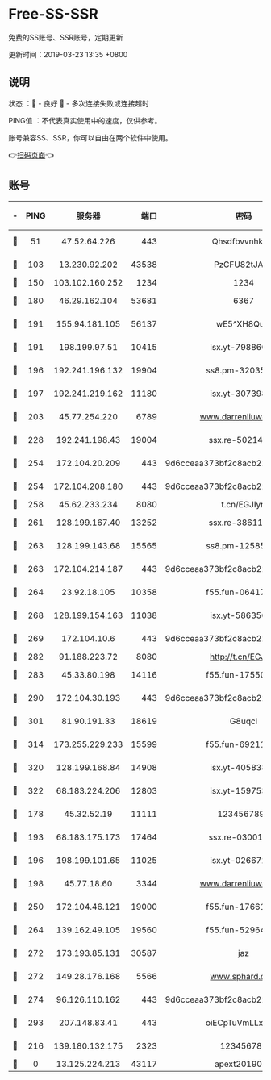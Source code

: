 # Free-SS-SSR

免费的SS账号、SSR账号，定期更新

更新时间：2019-03-23 13:35 +0800

## 说明

状态     ：🙂 - 良好 🙁 - 多次连接失败或连接超时

PING值   ：不代表真实使用中的速度，仅供参考。

账号兼容SS、SSR，你可以自由在两个软件中使用。

👉[扫码页面](https://liesauer.github.io/Free-SS-SSR/)👈

## 账号

|-|PING|服务器|端口|密码|加密方式|区域|
|:----:|:----:|:-----:|-----:|:----:|:----:|:----:|
|🙂|51|47.52.64.226|443|Qhsdfbvvnhkm1|aes-256-cfb|HK|
|🙂|103|13.230.92.202|43538|PzCFU82tJAdZ|aes-256-cfb|JP|
|🙂|150|103.102.160.252|1234|1234|rc4-md5|JP|
|🙂|180|46.29.162.104|53681|6367|aes-256-ctr|RU|
|🙂|191|155.94.181.105|56137|wE5^XH8Quw|aes-256-cfb|US|
|🙂|191|198.199.97.51|10415|isx.yt-79886038|aes-256-cfb|US|
|🙂|196|192.241.196.132|19904|ss8.pm-32035389|aes-256-cfb|US|
|🙂|197|192.241.219.162|11180|isx.yt-30739892|aes-256-cfb|US|
|🙂|203|45.77.254.220|6789|www.darrenliuwei.com|aes-256-cfb|SG|
|🙂|228|192.241.198.43|19004|ssx.re-50214186|aes-256-cfb|US|
|🙂|254|172.104.20.209|443|9d6cceaa373bf2c8acb22e60b6a58be6|aes-256-cfb|US|
|🙂|254|172.104.208.180|443|9d6cceaa373bf2c8acb22e60b6a58be6|aes-256-cfb|US|
|🙂|258|45.62.233.234|8080|t.cn/EGJIyrl|rc4-md5|CA|
|🙂|261|128.199.167.40|13252|ssx.re-38611403|aes-256-cfb|SG|
|🙂|263|128.199.143.68|15565|ss8.pm-12585691|aes-256-cfb|SG|
|🙂|263|172.104.214.187|443|9d6cceaa373bf2c8acb22e60b6a58be6|aes-256-cfb|US|
|🙂|264|23.92.18.105|10358|f55.fun-06417508|aes-256-cfb|US|
|🙂|268|128.199.154.163|11038|isx.yt-58635648|aes-256-cfb|SG|
|🙂|269|172.104.10.6|443|9d6cceaa373bf2c8acb22e60b6a58be6|aes-256-cfb|US|
|🙂|282|91.188.223.72|8080|http://t.cn/EGJIyrl|rc4-md5|RU|
|🙂|283|45.33.80.198|14116|f55.fun-17550990|aes-256-cfb|US|
|🙂|290|172.104.30.193|443|9d6cceaa373bf2c8acb22e60b6a58be6|aes-256-cfb|US|
|🙂|301|81.90.191.33|18619|G8uqcl|aes-256-cfb|US|
|🙂|314|173.255.229.233|15599|f55.fun-69211621|aes-256-cfb|US|
|🙂|320|128.199.168.84|14908|isx.yt-40583854|aes-256-cfb|SG|
|🙂|322|68.183.224.206|12803|isx.yt-15975345|aes-256-cfb|SG|
|🙂|178|45.32.52.19|11111|1234567890|aes-256-cfb|JP|
|🙂|193|68.183.175.173|17464|ssx.re-03001510|aes-256-cfb|US|
|🙂|196|198.199.101.65|11025|isx.yt-02667200|aes-256-cfb|US|
|🙂|198|45.77.18.60|3344|www.darrenliuwei.com|aes-256-cfb|JP|
|🙂|250|172.104.46.121|19000|f55.fun-17661164|aes-256-cfb|SG|
|🙂|264|139.162.49.105|19560|f55.fun-52964087|aes-256-cfb|SG|
|🙂|272|173.193.85.131|30587|jaz|aes-256-cfb|US|
|🙂|272|149.28.176.168|5566|www.sphard.com|aes-256-cfb|AU|
|🙂|274|96.126.110.162|443|9d6cceaa373bf2c8acb22e60b6a58be6|aes-256-cfb|US|
|🙂|293|207.148.83.41|443|oiECpTuVmLLxk4Ts|aes-256-cfb|AU|
|🙁|216|139.180.132.175|2323|123456789|aes-256-cfb|SG|
|🙁|0|13.125.224.213|43117|apext2019005|chacha20|KR|
